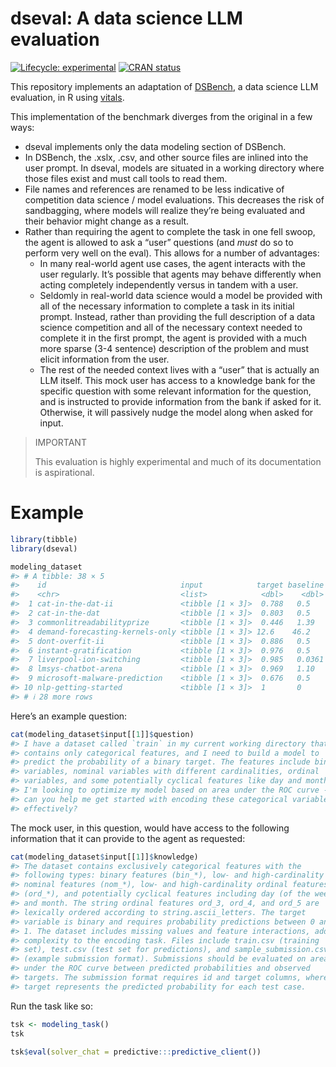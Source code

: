
<!-- README.md is generated from README.Rmd. Please edit that file -->

# dseval: A data science LLM evaluation

<!-- badges: start -->

[![Lifecycle:
experimental](https://img.shields.io/badge/lifecycle-experimental-orange.svg)](https://lifecycle.r-lib.org/articles/stages.html#experimental)
[![CRAN
status](https://www.r-pkg.org/badges/version/DSBench)](https://CRAN.R-project.org/package=DSBench)
<!-- badges: end -->

This repository implements an adaptation of
[DSBench](https://arxiv.org/abs/2409.07703), a data science LLM
evaluation, in R using [vitals](https://vitals.tidyverse.org/).

This implementation of the benchmark diverges from the original in a few
ways:

- dseval implements only the data modeling section of DSBench.
- In DSBench, the .xslx, .csv, and other source files are inlined into
  the user prompt. In dseval, models are situated in a working directory
  where those files exist and must call tools to read them.
- File names and references are renamed to be less indicative of
  competition data science / model evaluations. This decreases the risk
  of sandbagging, where models will realize they’re being evaluated and
  their behavior might change as a result.
- Rather than requiring the agent to complete the task in one fell
  swoop, the agent is allowed to ask a “user” questions (and *must* do
  so to perform very well on the eval). This allows for a number of
  advantages:
  - In many real-world agent use cases, the agent interacts with the
    user regularly. It’s possible that agents may behave differently
    when acting completely independently versus in tandem with a user.
  - Seldomly in real-world data science would a model be provided with
    all of the necessary information to complete a task in its initial
    prompt. Instead, rather than providing the full description of a
    data science competition and all of the necessary context needed to
    complete it in the first prompt, the agent is provided with a much
    more sparse (3-4 sentence) description of the problem and must
    elicit information from the user.
  - The rest of the needed context lives with a “user” that is actually
    an LLM itself. This mock user has access to a knowledge bank for the
    specific question with some relevant information for the question,
    and is instructed to provide information from the bank if asked for
    it. Otherwise, it will passively nudge the model along when asked
    for input.

> IMPORTANT
>
> This evaluation is highly experimental and much of its documentation
> is aspirational.

# Example

``` r
library(tibble)
library(dseval)

modeling_dataset
#> # A tibble: 38 × 5
#>    id                              input            target baseline metric_name
#>    <chr>                           <list>            <dbl>    <dbl> <chr>      
#>  1 cat-in-the-dat-ii               <tibble [1 × 3]>  0.788   0.5    roc_auc    
#>  2 cat-in-the-dat                  <tibble [1 × 3]>  0.803   0.5    roc_auc    
#>  3 commonlitreadabilityprize       <tibble [1 × 3]>  0.446   1.39   rmse       
#>  4 demand-forecasting-kernels-only <tibble [1 × 3]> 12.6    46.2    smape      
#>  5 dont-overfit-ii                 <tibble [1 × 3]>  0.886   0.5    roc_auc    
#>  6 instant-gratification           <tibble [1 × 3]>  0.976   0.5    roc_auc    
#>  7 liverpool-ion-switching         <tibble [1 × 3]>  0.985   0.0361 f_meas     
#>  8 lmsys-chatbot-arena             <tibble [1 × 3]>  0.969   1.10   mn_log_loss
#>  9 microsoft-malware-prediction    <tibble [1 × 3]>  0.676   0.5    roc_auc    
#> 10 nlp-getting-started             <tibble [1 × 3]>  1       0      f_meas     
#> # ℹ 28 more rows
```

Here’s an example question:

``` r
cat(modeling_dataset$input[[1]]$question)
#> I have a dataset called `train` in my current working directory that
#> contains only categorical features, and I need to build a model to
#> predict the probability of a binary target. The features include binary
#> variables, nominal variables with different cardinalities, ordinal
#> variables, and some potentially cyclical features like day and month.
#> I'm looking to optimize my model based on area under the ROC curve -
#> can you help me get started with encoding these categorical variables
#> effectively?
```

The mock user, in this question, would have access to the following
information that it can provide to the agent as requested:

``` r
cat(modeling_dataset$input[[1]]$knowledge)
#> The dataset contains exclusively categorical features with the
#> following types: binary features (bin_*), low- and high-cardinality
#> nominal features (nom_*), low- and high-cardinality ordinal features
#> (ord_*), and potentially cyclical features including day (of the week)
#> and month. The string ordinal features ord_3, ord_4, and ord_5 are
#> lexically ordered according to string.ascii_letters. The target
#> variable is binary and requires probability predictions between 0 and
#> 1. The dataset includes missing values and feature interactions, adding
#> complexity to the encoding task. Files include train.csv (training
#> set), test.csv (test set for predictions), and sample_submission.csv
#> (example submission format). Submissions should be evaluated on area
#> under the ROC curve between predicted probabilities and observed
#> targets. The submission format requires id and target columns, where
#> target represents the predicted probability for each test case.
```

Run the task like so:

``` r
tsk <- modeling_task()
tsk

tsk$eval(solver_chat = predictive:::predictive_client())
```
